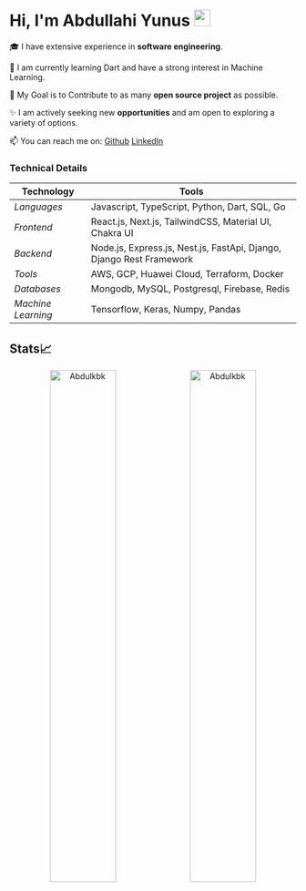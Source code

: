 # Hi, I'm Abdullahi Yunus <img src="https://github.com/TheDudeThatCode/TheDudeThatCode/blob/master/Assets/Hi.gif" width="29px">


🎓 I have extensive experience in **software engineering**.

🌱 I am currently learning Dart and have a strong interest in Machine Learning.

🎯 My Goal is to Contribute to as many **open source project** as possible.

✨ I am actively seeking new **opportunities** and am open to exploring a variety of options.

📫 You can reach me on: [Github](https://github.com/Abdulkbk/Abdulkbk) [LinkedIn](https://www.linkedin.com/in/abdulkbk/)

### Technical Details
| Technology | Tools |
| -------------| ------------- |
|*Languages* | Javascript, TypeScript, Python, Dart, SQL, Go |
|*Frontend*| React.js, Next.js, TailwindCSS, Material UI, Chakra UI|
|*Backend*| Node.js, Express.js, Nest.js, FastApi, Django, Django Rest Framework |
|*Tools*| AWS, GCP, Huawei Cloud, Terraform, Docker |
|*Databases*| Mongodb, MySQL, Postgresql, Firebase, Redis |
|*Machine Learning*| Tensorflow, Keras, Numpy, Pandas |



## Stats📈
<p align="center">
<!-- <img width="40%" src="https://github-readme-stats.vercel.app/api/top-langs?username=Abdulkbk&show_icons=true&theme=dracula&title_color=ff8000&text_color=ffffff&bg_color=6a6a6a&locale=en&layout=compact&hide_border=true" alt="Abdulkbk" />  -->
<img width="48%" src="https://github-readme-stats.vercel.app/api?username=Abdulkbk&show_icons=true&theme=dracula&title_color=ff8000&text_color=ffffff&bg_color=6a6a6a&locale=en&hide_border=true" alt="Abdulkbk" />
<img width="48%" src="https://github-readme-streak-stats.herokuapp.com/?user=Abdulkbk&theme=highcontrast&hide_border=true" alt="Abdulkbk" />
</p>
<!---
Abdulkbk/Abdulkbk is a ✨ special ✨ repository because its `README.md` (this file) appears on your GitHub profile.
You can click the Preview link to take a look at your changes.
--->

